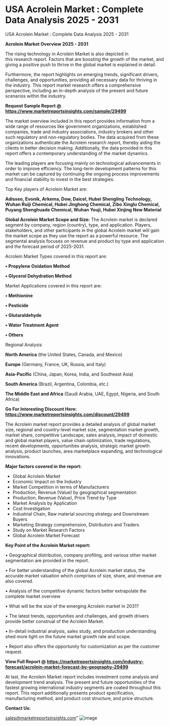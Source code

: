 # USA Acrolein Market : Complete Data Analysis 2025 - 2031
USA Acrolein Market : Complete Data Analysis 2025 - 2031

<Strong> Acrolein Market Overview 2025 - 2031</strong>

The rising technology in Acrolein Market is also depicted in this research report. Factors that are boosting the growth of the market, and giving a positive push to thrive in the global market is explained in detail.

Furthermore, the report highlights on emerging trends, significant drivers, challenges, and opportunities, providing all necessary data for thriving in the industry. This report market research offers a comprehensive perspective, including an in-depth analysis of the present and future scenarios within the industry.

<strong>Request Sample Report @ <a href=https://www.marketreportsinsights.com/sample/29499>https://www.marketreportsinsights.com/sample/29499</a></strong>

The market overview included in this report provides information from a wide range of resources like government organizations, established companies, trade and industry associations, industry brokers and other such regulatory and non-regulatory bodies. The data acquired from these organizations authenticate the Acrolein research report, thereby aiding the clients in better decision making. Additionally, the data provided in this report offers a contemporary understanding of the market dynamics.

The leading players are focusing mainly on technological advancements in order to improve efficiency. The long-term development patterns for this market can be captured by continuing the ongoing process improvements and financial stability to invest in the best strategies.

Top Key players of Acrolein Market are:

<strong>Adisseo, Evonik, Arkema, Dow, Daicel, Hubei Shengling Technology, Wuhan Ruiji Chemical, Hubei Jinghong Chemical, Zibo Xinglu Chemical, Puyang Shenghuade Chemical, Wuhan Youji, Hubei Xinjing New Material</strong>

<strong><b>Global Acrolein Market Scope and Size:</b></strong>
The Acrolein market is declared segment by company, region (country), type, and application. Players, stakeholders, and other participants in the global Acrolein market will gain the market scope as they use the report as a powerful resource. The segmental analysis focuses on revenue and product by type and application and the forecast period of 2025-2031.

Acrolein Market Types covered in this report are:

<strong>• Propylene Oxidation Method

• Glycerol Dehydration Method</strong>

Market Applications covered in this report are:

<strong>• Methionine

• Pesticide

• Glutaraldehyde

• Water Treatment Agent

• Others</strong> 

Regional Analysis

<strong>North America</strong> (the United States, Canada, and Mexico)

<strong>Europe</strong> (Germany, France, UK, Russia, and Italy)

<strong>Asia-Pacific</strong> (China, Japan, Korea, India, and Southeast Asia)

<strong>South America</strong> (Brazil, Argentina, Colombia, etc.)

<strong>The Middle East and Africa</strong> (Saudi Arabia, UAE, Egypt, Nigeria, and South Africa)

<strong>Go For Interesting Discount Here: <a href=https://www.marketreportsinsights.com/discount/29499>https://www.marketreportsinsights.com/discount/29499</a></strong>

The Acrolein market report provides a detailed analysis of global market size, regional and country-level market size, segmentation market growth, market share, competitive Landscape, sales analysis, impact of domestic and global market players, value chain optimization, trade regulations, recent developments, opportunities analysis, strategic market growth analysis, product launches, area marketplace expanding, and technological innovations.

<strong><b>Major factors covered in the report:</b></strong>
<ul>
  <li>Global Acrolein Market </li>
  <li>Economic Impact on the Industry</li>
  <li>Market Competition in terms of Manufacturers</li>
  <li>Production, Revenue (Value) by geographical segmentation</li>
  <li>Production, Revenue (Value), Price Trend by Type</li>
  <li>Market Analysis by Application</li>
  <li>Cost Investigation</li>
  <li>Industrial Chain, Raw material sourcing strategy and Downstream Buyers</li>
  <li>Marketing Strategy comprehension, Distributors and Traders</li>
  <li>Study on Market Research Factors</li>
  <li>Global Acrolein Market Forecast</li>
</ul>

<strong><b>Key Point of the Acrolein Market report:</b></strong>

• Geographical distribution, company profiling, and various other market segmentation are provided in the report.

• For better understanding of the global Acrolein market status, the accurate market valuation which comprises of size, share, and revenue are also covered.

• Analysis of the competitive dynamic factors better extrapolate the complete market overview

• What will be the size of the emerging Acrolein market in 2031?

• The latest trends, opportunities and challenges, and growth drivers provide better construal of the Acrolein Market.

• In-detail industrial analysis, sales study, and production understanding shed more light on the future market growth rate and scope.

• Report also offers the opportunity for customization as per the customer request.

<strong><b>View Full Report @ <a href=https://marketreportsinsights.com/industry-forecast/acrolein-market-forecast-by-geography-29499>https://marketreportsinsights.com/industry-forecast/acrolein-market-forecast-by-geography-29499</a></b></strong>


At last, the Acrolein Market report includes investment come analysis and development trend analysis. The present and future opportunities of the fastest growing international industry segments are coated throughout this report. This report additionally presents product specification, manufacturing method, and product cost structure, and price structure.

<strong>Contact Us:</strong>

sales@marketreportsinsights.com"
![image](https://github.com/user-attachments/assets/e38801cb-700f-4032-9772-219ede269344)

